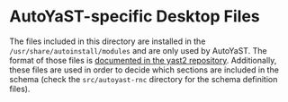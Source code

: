 # AutoYaST-specific Desktop Files

The files included in this directory are installed in the `/usr/share/autoinstall/modules` and are
only used by AutoYaST. The format of those files is [documented in the yast2
repository](https://github.com/yast/yast-yast2/blob/master/doc/desktop_file.md). Additionally, these
files are used in order to decide which sections are included in the schema (check the
`src/autoyast-rnc` directory for the schema definition files).
